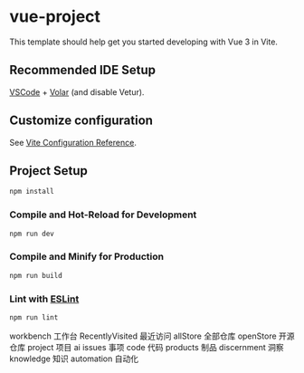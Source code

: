 # vue-project

This template should help get you started developing with Vue 3 in Vite.

## Recommended IDE Setup

[VSCode](https://code.visualstudio.com/) + [Volar](https://marketplace.visualstudio.com/items?itemName=Vue.volar) (and disable Vetur).

## Customize configuration

See [Vite Configuration Reference](https://vitejs.dev/config/).

## Project Setup

```sh
npm install
```

### Compile and Hot-Reload for Development

```sh
npm run dev
```

### Compile and Minify for Production

```sh
npm run build
```

### Lint with [ESLint](https://eslint.org/)

```sh
npm run lint
```









workbench 工作台
    RecentlyVisited 最近访问
    allStore 全部仓库
    openStore 开源仓库
project 项目
ai
issues 事项
code 代码
products 制品 
discernment 洞察 
knowledge 知识
automation 自动化